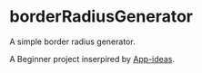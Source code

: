 # borderRadiusGenerator

A simple border radius generator.


A Beginner project inserpired by [App-ideas](github.com/florinpop17/app-ideas).
